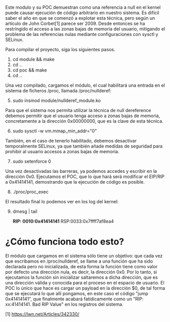 Este modulo y su POC demuestran como una referencia a null en el kernel puede causar ejecución de código arbitrario en nuestro sistema. Es difícil saber el año en que se comenzó a explotar esta técnica, pero según un artículo de John Corbet[1] parece ser 2009. Desde entonces se ha restringido el acceso a las zonas bajas de memoria del usuario, mitigando el problema de las referencias nulas mediante configuraciones con sysctl y SELinux.

Para compilar el proyecto, siga los siguientes pasos.

  1. cd module && make
  2. cd ..
  3. cd poc && make
  4. cd ..
  
Una vez compilado, cargamos el módulo, el cual habilitará una entrada en el sistema de ficheros /proc, llamada /proc/nullderef:
  
  5. sudo insmod module/nullderef_module.ko
 
Para que el sistema nos permita utilizar la técnica de null dereference debemos permitir que el usuario tenga acceso a zonas bajas de memoria, concretamente a la dirección 0x00000000, que es la clave de esta técnica.
  
  6. sudo sysctl -w vm.mmap_min_addr="0"

También, en el caso de tenerlo habilitado, debemos desactivar temporalmente SELinux, ya que también añade medidas de seguridad para prohibir al usuario accesos a zonas bajas de memoria. 
  
  7. sudo setenforce 0

Una vez desactivadas las barreras, ya podemos accedes y escribir en la dirección 0x0. Ejecutamos el POC, que lo que hará será modificar el EIP/RIP a 0x41414141, demostrando que la ejecución de código es posible.

  8. ./proc/proc_exec

El resultado final lo podemos ver en los log del kernel:
  
  9. dmesg | tail
     
     **RIP: 0010:0x41414141** RSP:0033:0x7ffff7af8ea4

¿Cómo funciona todo esto?
=========================

El módulo que cargamos en el sistema sólo tiene un objetivo: que cada vez que escribamos en /proc/nullderef, se llame a una función que ha sido declarada pero no inicializada, de esta forma la función tiene como valor por defecto una dirección nula, es decir, la dirección 0x0. Por lo tanto, si ejecutamos la función sin inicializar saltaremos a dicha dirección, que es una dirección válida y conocida para el proceso en el espacio de usuario. El POC lo único que hace es cargar un payload en la dirección $0, de tal forma que se ejecutará lo que allí pongamos, en este caso el código "jump 0x41414141", que finalmente acabará fatídicamente como un "RIP: xx:41414141. Bad RIP Value" en los registros del sistema. 

[1] https://lwn.net/Articles/342330/
